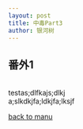 ```yaml
---
layout: post
title: 中毒Part3
author: 银河树
---
```


## 番外1

<br>testas;dlfkajs;dlkj<br>a;slkdkjfa;ldkjfa;lksjf

[back to manu](https://allforyanchen.github.io/2020/07/16/post-1.html)
